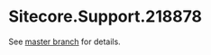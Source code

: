 # Sitecore.Support.218878

See [master branch](https://github.com/sitecoresupport/Sitecore.Support.218878) for details.